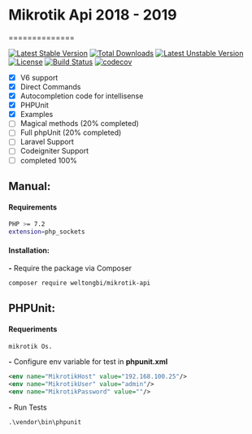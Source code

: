 # Mikrotik Api 2018 - 2019 #

==============

[![Latest Stable Version](https://poser.pugx.org/weltongbi/mikrotik-api/v/stable)](https://packagist.org/packages/weltongbi/mikrotik-api)
[![Total Downloads](https://poser.pugx.org/weltongbi/mikrotik-api/downloads)](https://packagist.org/packages/weltongbi/mikrotik-api)
[![Latest Unstable Version](https://poser.pugx.org/weltongbi/mikrotik-api/v/unstable)](https://packagist.org/packages/weltongbi/mikrotik-api)
[![License](https://poser.pugx.org/weltongbi/mikrotik-api/license)](https://packagist.org/packages/weltongbi/mikrotik-api)
[![Build Status](https://travis-ci.org/weltongbi/mikrotik-api.svg?branch=master)](https://travis-ci.org/weltongbi/mikrotik-api)
[![codecov](https://codecov.io/gh/weltongbi/mikrotik-api/branch/master/graph/badge.svg)](https://codecov.io/gh/weltongbi/mikrotik-api)

- [x] V6 support
- [x] Direct Commands
- [x] Autocompletion code for intellisense
- [x] PHPUnit
- [x] Examples
- [ ] Magical methods (20% completed)
- [ ] Full phpUnit (20% completed)
- [ ] Laravel Support
- [ ] Codeigniter Support
- [ ] completed 100%

## Manual: 

#### Requirements

```sh
PHP >= 7.2
extension=php_sockets
```
#### Installation:

**-** Require the package via Composer
```bash
composer require weltongbi/mikrotik-api
```

## PHPUnit:

#### Requeriments

```bash
mikrotik Os.
```

**-** Configure env variable for test in **phpunit.xml**

```xml
<env name="MikrotikHost" value="192.168.100.25"/>
<env name="MikrotikUser" value="admin"/>
<env name="MikrotikPassword" value=""/>
```

**-** Run Tests

```shell
.\vendor\bin\phpunit
```